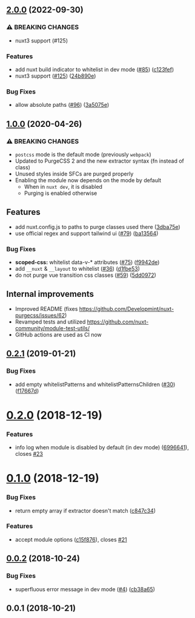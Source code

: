 

## [2.0.0](https://github.com/Developmint/nuxt-purgecss/compare/v1.0.0...v2.0.0) (2022-09-30)


### ⚠ BREAKING CHANGES

* nuxt3 support (#125)

### Features

* add nuxt build indicator to whitelist in dev mode ([#85](https://github.com/Developmint/nuxt-purgecss/issues/85)) ([c123fef](https://github.com/Developmint/nuxt-purgecss/commit/c123fefb784c1e16b713f9558a9b13007a9c08f5))
* nuxt3 support ([#125](https://github.com/Developmint/nuxt-purgecss/issues/125)) ([24b890e](https://github.com/Developmint/nuxt-purgecss/commit/24b890e022eca04c1af29029b63356d0f9d9d2e2))


### Bug Fixes

* allow absolute paths ([#96](https://github.com/Developmint/nuxt-purgecss/issues/96)) ([3a5075e](https://github.com/Developmint/nuxt-purgecss/commit/3a5075ea7987644328e34da0babc6ad80fbe0751))


## [1.0.0](https://github.com/Developmint/nuxt-purgecss/compare/v0.2.1...v1.0.0) (2020-04-26)


### ⚠ BREAKING CHANGES

* `postcss` mode is the default mode (previously `webpack`)
* Updated to PurgeCSS 2 and the new extractor syntax (fn instead of class)
* Unused styles inside SFCs are purged properly 
* Enabling the module now depends on the mode by default
	* When in `nuxt dev`, it is disabled
	* Purging is enabled otherwise

## Features

* add nuxt.config.js to paths to purge classes used there ([3dba75e](https://github.com/Developmint/nuxt-purgecss/commit/3dba75e77a4f268f8a2136aed2ce95ee086b962e))
* use official regex and support tailwind ui ([#79](https://github.com/Developmint/nuxt-purgecss/issues/79)) ([ba13564](https://github.com/Developmint/nuxt-purgecss/commit/ba1356439a1f0411d24f5123522b93856407b727))


### Bug Fixes

* **scoped-css:** whitelist data-v-* attributes ([#75](https://github.com/Developmint/nuxt-purgecss/issues/75)) ([f9942de](https://github.com/Developmint/nuxt-purgecss/commit/f9942deab848eb23c588616e51c7560e341a2731))
* add `__nuxt` & `__layout` to whitelist ([#36](https://github.com/Developmint/nuxt-purgecss/issues/36)) ([d1fbe53](https://github.com/Developmint/nuxt-purgecss/commit/d1fbe5369310f8611f11131a46b3c3df91b22925))
* do not purge vue transition css classes ([#59](https://github.com/Developmint/nuxt-purgecss/issues/59)) ([5dd0972](https://github.com/Developmint/nuxt-purgecss/commit/5dd097259e213504a958d58ef73f43e87c32e68d))


## Internal improvements

* Improved README (fixes https://github.com/Developmint/nuxt-purgecss/issues/62)
* Revamped tests and utilized https://github.com/nuxt-community/module-test-utils/
* GitHub actions are used as CI now



<a name="0.2.1"></a>
## [0.2.1](https://github.com/Developmint/nuxt-purgecss/compare/v0.2.0...v0.2.1) (2019-01-21)


### Bug Fixes

* add empty whitelistPatterns and whitelistPatternsChildren ([#30](https://github.com/Developmint/nuxt-purgecss/issues/30)) ([f17667d](https://github.com/Developmint/nuxt-purgecss/commit/f17667d))



<a name="0.2.0"></a>
# [0.2.0](https://github.com/Developmint/nuxt-purgecss/compare/v0.1.0...v0.2.0) (2018-12-19)


### Features

* info log when module is disabled by default (in dev mode) ([6996641](https://github.com/Developmint/nuxt-purgecss/commit/6996641)), closes [#23](https://github.com/Developmint/nuxt-purgecss/issues/23)



<a name="0.1.0"></a>
# [0.1.0](https://github.com/Developmint/nuxt-purgecss/compare/v0.0.2...v0.1.0) (2018-12-19)


### Bug Fixes

* return empty array if extractor doesn't match ([c847c34](https://github.com/Developmint/nuxt-purgecss/commit/c847c34))


### Features

* accept module options ([c15f876](https://github.com/Developmint/nuxt-purgecss/commit/c15f876)), closes [#21](https://github.com/Developmint/nuxt-purgecss/issues/21)



<a name="0.0.2"></a>
## [0.0.2](https://github.com/Developmint/nuxt-purgecss/compare/v0.0.1...v0.0.2) (2018-10-24)


### Bug Fixes

* superfluous error message in dev mode ([#4](https://github.com/Developmint/nuxt-purgecss/issues/4)) ([cb38a65](https://github.com/Developmint/nuxt-purgecss/commit/cb38a65))



<a name="0.0.1"></a>
## 0.0.1 (2018-10-21)
